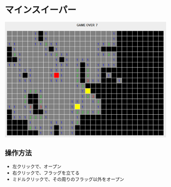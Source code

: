 # マインスイーパー

![image](https://github.com/konabe/minesweeper/raw/master/img/readme.png)

## 操作方法
* 左クリックで、オープン
* 右クリックで、フラッグを立てる
* ミドルクリックで、その周りのフラッグ以外をオープン
